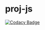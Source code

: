 # proj-js
[![Codacy Badge](https://api.codacy.com/project/badge/Grade/0d45ae5768514173bd121ddbe4a8ad5e)](https://app.codacy.com/gh/DMarinhoCodacy/proj-js?utm_source=github.com&utm_medium=referral&utm_content=DMarinhoCodacy/proj-js&utm_campaign=Badge_Grade)